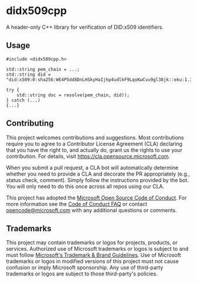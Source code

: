 # didx509cpp

A header-only C++ library for verification of DID:x509 identifiers.

## Usage

    #include <didx509cpp.h>

    std::string pem_chain = ...;
    std::string did = "did:x509:0:sha256:WE4P5dd8DnLHSkyHaIjhp4udlkF9LqoKwCvu9gl38jk::eku:1.3.6.1.4.1.311.10.3.13";

    try {
        std::string doc = resolve(pem_chain, did));
    } catch (...)
    {...}


## Contributing

This project welcomes contributions and suggestions.  Most contributions require you to agree to a
Contributor License Agreement (CLA) declaring that you have the right to, and actually do, grant us
the rights to use your contribution. For details, visit https://cla.opensource.microsoft.com.

When you submit a pull request, a CLA bot will automatically determine whether you need to provide
a CLA and decorate the PR appropriately (e.g., status check, comment). Simply follow the instructions
provided by the bot. You will only need to do this once across all repos using our CLA.

This project has adopted the [Microsoft Open Source Code of Conduct](https://opensource.microsoft.com/codeofconduct/).
For more information see the [Code of Conduct FAQ](https://opensource.microsoft.com/codeofconduct/faq/) or
contact [opencode@microsoft.com](mailto:opencode@microsoft.com) with any additional questions or comments.

## Trademarks

This project may contain trademarks or logos for projects, products, or services. Authorized use of Microsoft
trademarks or logos is subject to and must follow
[Microsoft's Trademark & Brand Guidelines](https://www.microsoft.com/en-us/legal/intellectualproperty/trademarks/usage/general).
Use of Microsoft trademarks or logos in modified versions of this project must not cause confusion or imply Microsoft sponsorship.
Any use of third-party trademarks or logos are subject to those third-party's policies.
